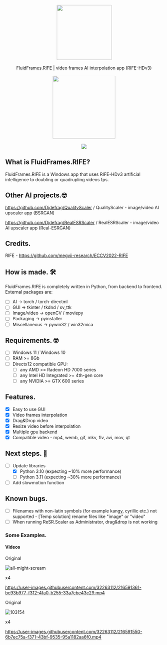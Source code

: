 <div align="center">
    <br>
    <img src="https://user-images.githubusercontent.com/32263112/216588514-0ad68175-c65e-47ee-9ca8-d163572d9be9.png" width="175"> </a> 
    <br><br>FluidFrames.RIFE | video frames AI interpolation app (RIFE-HDv3) <br><br>
    <a href="https://jangystudio.itch.io/realesrscaler">
         <img src="https://user-images.githubusercontent.com/86362423/162710522-c40c4f39-a6b9-48bc-84bc-1c6b78319f01.png" width="200">
    </a>
</div>
<br>
<div align="center">
    <img src="https://user-images.githubusercontent.com/32263112/216588704-752de2d7-d78c-4776-9935-f1d44ef4b8a8.PNG"> </a> 
</div>

## What is FluidFrames.RIFE?
FluidFrames.RIFE is a Windows app that uses RIFE-HDv3 artificial intelligence to doubling or quadrupling videos fps.

## Other AI projects.🤓

https://github.com/Djdefrag/QualityScaler / QualityScaler - image/video AI upscaler app (BSRGAN)

https://github.com/Djdefrag/RealESRScaler / RealESRScaler - image/video AI upscaler app (Real-ESRGAN)

## Credits.

RIFE - https://github.com/megvii-research/ECCV2022-RIFE

## How is made. 🛠

FluidFrames.RIFE is completely written in Python, from backend to frontend. 
External packages are:
- [ ] AI  -> torch / torch-directml
- [ ] GUI -> tkinter / tkdnd / sv_ttk
- [ ] Image/video -> openCV / moviepy
- [ ] Packaging   -> pyinstaller
- [ ] Miscellaneous -> pywin32 / win32mica

## Requirements. 🤓
- [ ] Windows 11 / Windows 10
- [ ] RAM >= 8Gb
- [ ] Directx12 compatible GPU:
    - [ ] any AMD >= Radeon HD 7000 series
    - [ ] any Intel HD Integrated >= 4th-gen core
    - [ ] any NVIDIA >=  GTX 600 series

## Features.

- [x] Easy to use GUI
- [x] Video frames interpolation
- [x] Drag&Drop video
- [x] Resize video before interpolation
- [x] Multiple gpu backend
- [x] Compatible video  - mp4, wemb, gif, mkv, flv, avi, mov, qt 

## Next steps. 🤫
- [ ] Update libraries 
    - [x] Python 3.10 (expecting ~10% more performance) 
    - [ ] Python 3.11 (expecting ~30% more performance)
- [ ] Add slowmotion function

## Known bugs.
- [ ] Filenames with non-latin symbols (for example kangy, cyrillic etc.) not supported - [Temp solution] rename files like "image" or "video"
- [ ] When running ReSR.Scaler as Administrator, drag&drop is not working

### Some Examples.
#### Videos

Original

![all-might-scream](https://user-images.githubusercontent.com/32263112/216591290-36d770c9-6bd9-4dce-aca2-a83e7479c605.gif)

x4

https://user-images.githubusercontent.com/32263112/216591361-bc93b977-f312-4fa0-b255-33a7cbe43c29.mp4

Original

![103154](https://user-images.githubusercontent.com/32263112/216591421-4c24c1b3-9929-4806-acd6-28a7f61430b6.gif)

x4

https://user-images.githubusercontent.com/32263112/216591550-6b7ec75a-f371-43bf-9535-95a1182aa6f0.mp4



